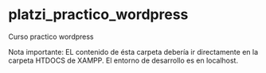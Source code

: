 # platzi_practico_wordpress

Curso practico wordpress

Nota importante: EL contenido de ésta carpeta debería ir directamente en la carpeta HTDOCS de XAMPP.
El entorno de desarrollo es en localhost.

